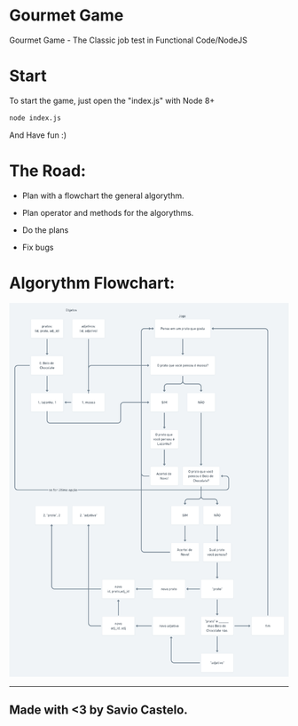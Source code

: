 # Gourmet Game
Gourmet Game - The Classic job test in Functional Code/NodeJS

# Start

To start the game, just open the "index.js" with Node 8+

```bash
node index.js
```

And Have fun :)

# The Road:

* Plan with a flowchart the general algorythm.
    
* Plan operator and methods for the algorythms.
    
* Do the plans
    
* Fix bugs
  


# Algorythm Flowchart:
![flowchart](./diagram.png)


----
## Made with <3 by **Savio Castelo**.
